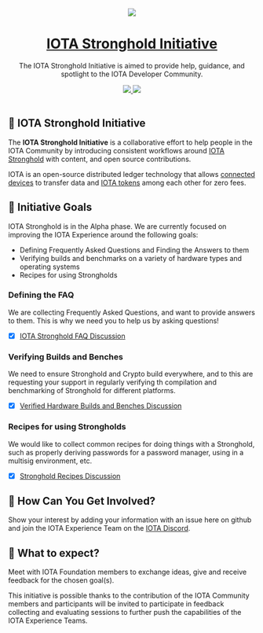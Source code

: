 <p align="center">
  <br>
  <a href="https://www.iota.org">
    <img src="https://media.iota.works/IOTA_Logo/Black/IOTA_Logo_black_100px.png"/>
  </a>
</p>


<h1 align="center"><a href="https://www.iota.org"> IOTA Stronghold Initiative</a></h1>

<p align="center">The IOTA Stronghold Initiative is aimed to provide help, guidance, and spotlight to the IOTA Developer Community.</p>

<p align="center">
  <a title="MIT License" href="LICENSE">
    <img src="https://img.shields.io/github/license/gridsome/gridsome.svg?style=flat-square&label=License&colorB=6cc24a">
  </a>
  <a title="Follow on Twitter" href="https://twitter.com/iotatoken">
    <img src="https://img.shields.io/twitter/follow/iotatoken.svg?style=social&label=Follow%20@iotatoken">
  </a>
  <br>
  <br>
</p>


## 🌳 IOTA Stronghold Initiative

The **IOTA Stronghold Initiative** is a collaborative effort to help people in the IOTA Community by introducing consistent workflows around [IOTA Stronghold](https://blog.iota.org/stronghold-alpha-release) with content, and open source contributions.

IOTA is an open-source distributed ledger technology that allows [connected devices](https://en.wikipedia.org/wiki/Connected_Devices) to transfer data and [IOTA tokens](https://docs.iota.org/docs/getting-started/0.1/clients/token) among each other for zero fees.

## 🎯 Initiative Goals

IOTA Stronghold is in the Alpha phase. We are currently focused on improving the IOTA Experience around the following goals:

- Defining Frequently Asked Questions and Finding the Answers to them
- Verifying builds and benchmarks on a variety of hardware types and operating systems
- Recipes for using Strongholds

### Defining the FAQ

We are collecting Frequently Asked Questions, and want to provide answers to them. This is why we need you to help us by asking questions!

 - [x] [IOTA Stronghold FAQ Discussion](https://github.com/iotaledger/stronghold.rs/discussions/99)

### Verifying Builds and Benches

We need to ensure Stronghold and Crypto build everywhere, and to this are requesting your support in regularly verifying th compilation and benchmarking of Stronghold for different platforms.

- [x] [Verified Hardware Builds and Benches Discussion](https://github.com/iotaledger/stronghold.rs/discussions/101)

### Recipes for using Strongholds

We would like to collect common recipes for doing things with a Stronghold, such as properly deriving passwords for a password manager, using in a multisig environment, etc.
- [x] [Stronghold Recipes Discussion](https://github.com/iotaledger/stronghold.rs/discussions/102)

## 🤔 How Can You Get Involved?

Show your interest by adding your information with an issue here on github and join the IOTA Experience Team on the [IOTA Discord](https://discord.iota.org).

## 👥 What to expect?

Meet with IOTA Foundation members to exchange ideas, give and receive feedback for the chosen goal(s).

This initiative is possible thanks to the contribution of the IOTA Community members and participants will be invited to participate in feedback collecting and evaluating sessions to further push the capabilities of the IOTA Experience Teams. 
